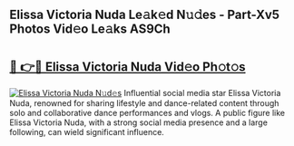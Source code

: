 ## Elissa Victoria Nuda Le𝚊k𝚎d N𝚞𝚍es - Part-Xv5 Photos Vid𝚎o Le𝚊ks AS9Ch

# <h2><a href="http://fbeyfdz.evod.top/?m=Elissa+Victoria+Nuda">🔗 👉🔴 Elissa Victoria Nuda Vid𝚎o Ph𝚘t𝚘s</a></h2>

[![Elissa Victoria Nuda N𝚞d𝚎s](https://i.imgur.com/8V9OHl7.gif)](http://fbeyfdz.evod.top/?m=Elissa+Victoria+Nuda)
Influential social media star Elissa Victoria Nuda, renowned for sharing lifestyle and dance-related content through solo and collaborative dance performances and vlogs. A public figure like Elissa Victoria Nuda, with a strong social media presence and a large following, can wield significant influence. 

